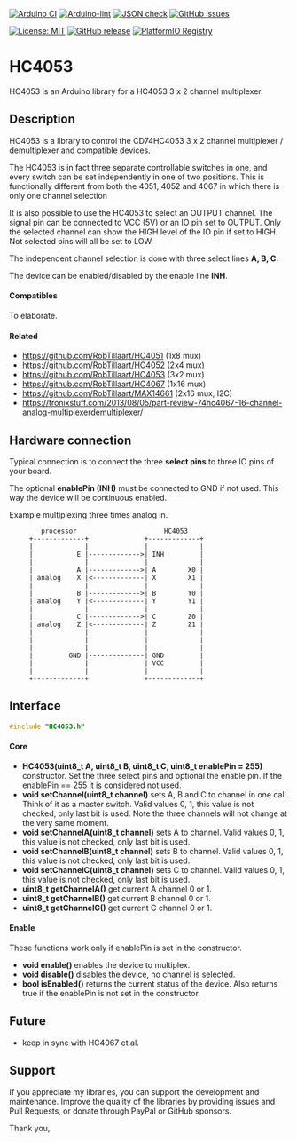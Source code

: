 
[![Arduino CI](https://github.com/RobTillaart/HC4053/workflows/Arduino%20CI/badge.svg)](https://github.com/marketplace/actions/arduino_ci)
[![Arduino-lint](https://github.com/RobTillaart/HC4053/actions/workflows/arduino-lint.yml/badge.svg)](https://github.com/RobTillaart/HC4053/actions/workflows/arduino-lint.yml)
[![JSON check](https://github.com/RobTillaart/HC4053/actions/workflows/jsoncheck.yml/badge.svg)](https://github.com/RobTillaart/HC4053/actions/workflows/jsoncheck.yml)
[![GitHub issues](https://img.shields.io/github/issues/RobTillaart/HC4053.svg)](https://github.com/RobTillaart/HC4053/issues)

[![License: MIT](https://img.shields.io/badge/license-MIT-green.svg)](https://github.com/RobTillaart/HC4053/blob/master/LICENSE)
[![GitHub release](https://img.shields.io/github/release/RobTillaart/HC4053.svg?maxAge=3600)](https://github.com/RobTillaart/HC4053/releases)
[![PlatformIO Registry](https://badges.registry.platformio.org/packages/robtillaart/library/HC4053.svg)](https://registry.platformio.org/libraries/robtillaart/HC4053)


# HC4053

HC4053 is an Arduino library for a HC4053 3 x 2 channel multiplexer.


## Description

HC4053 is a library to control the CD74HC4053 3 x 2 channel
multiplexer / demultiplexer and compatible devices.

The HC4053 is in fact three separate controllable switches in one,
and every switch can be set independently in one of two positions.
This is functionally different from both the 4051, 4052 and 4067
in which there is only one channel selection

It is also possible to use the HC4053 to select an OUTPUT channel.
The signal pin can be connected to VCC (5V) or an IO pin set to OUTPUT.
Only the selected channel can show the HIGH level of the IO pin if set to HIGH.
Not selected pins will all be set to LOW.

The independent channel selection is done with three select lines **A, B, C**.

The device can be enabled/disabled by the enable line **INH**.


#### Compatibles

To elaborate.


#### Related

- https://github.com/RobTillaart/HC4051  (1x8 mux)
- https://github.com/RobTillaart/HC4052  (2x4 mux)
- https://github.com/RobTillaart/HC4053  (3x2 mux)
- https://github.com/RobTillaart/HC4067  (1x16 mux)
- https://github.com/RobTillaart/MAX14661 (2x16 mux, I2C)
- https://tronixstuff.com/2013/08/05/part-review-74hc4067-16-channel-analog-multiplexerdemultiplexer/


## Hardware connection

Typical connection is to connect the three **select pins** to three IO pins of your board.

The optional **enablePin (INH)** must be connected to GND if not used.
This way the device will be continuous enabled.

Example multiplexing three times analog in.

```
        processor                      HC4053
     +-------------+              +-------------+
     |             |              |             |
     |           E |------------->| INH         |
     |             |              |             |
     |           A |------------->| A        X0 |
     | analog    X |<-------------| X        X1 |
     |             |              |             |
     |           B |------------->| B        Y0 |
     | analog    Y |<-------------| Y        Y1 |
     |             |              |             |
     |           C |------------->| C        Z0 |
     | analog    Z |<-------------| Z        Z1 |
     |             |              |             |
     |             |              |             |
     |             |              |             |
     |         GND |--------------| GND         |
     |             |              | VCC         |
     |             |              |             |
     +-------------+              +-------------+
```


## Interface

```cpp
#include "HC4053.h"
```

#### Core

- **HC4053(uint8_t A, uint8_t B, uint8_t C, uint8_t enablePin = 255)** constructor.
Set the three select pins and optional the enable pin.
If the enablePin == 255 it is considered not used.
- **void setChannel(uint8_t channel)** sets A, B and C to channel in one call.
Think of it as a master switch.
Valid values 0, 1, this value is not checked, only last bit is used.
Note the three channels will not change at the very same moment.
- **void setChannelA(uint8_t channel)** sets A to channel.
Valid values 0, 1, this value is not checked, only last bit is used.
- **void setChannelB(uint8_t channel)** sets B to channel.
Valid values 0, 1, this value is not checked, only last bit is used.
- **void setChannelC(uint8_t channel)** sets C to channel.
Valid values 0, 1, this value is not checked, only last bit is used.
- **uint8_t getChannelA()** get current A channel 0 or 1.
- **uint8_t getChannelB()** get current B channel 0 or 1.
- **uint8_t getChannelC()** get current C channel 0 or 1.


#### Enable

These functions work only if enablePin is set in the constructor.

- **void enable()** enables the device to multiplex.
- **void disable()** disables the device, no channel is selected.
- **bool isEnabled()** returns the current status of the device.
Also returns true if the enablePin is not set in the constructor.


## Future

- keep in sync with HC4067 et.al.


## Support

If you appreciate my libraries, you can support the development and maintenance.
Improve the quality of the libraries by providing issues and Pull Requests, or
donate through PayPal or GitHub sponsors.

Thank you,

